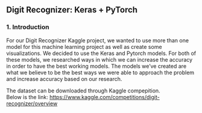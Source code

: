 ## Digit Recognizer: Keras + PyTorch

### 1. Introduction

For our Digit Recognizer Kaggle project, we wanted to use more than one model for this machine learning project as well as create some visualizations. We decided to use the Keras and Pytorch models. For both of these models, we researched ways in which we can increase the accuracy in order to have the best working models. The models we’ve created are what we believe to be the best ways we were able to approach the problem and increase accuracy based on our research. <br>

The dataset can be downloaded through Kaggle compepition. <br>
Below is the link: https://www.kaggle.com/competitions/digit-recognizer/overview
